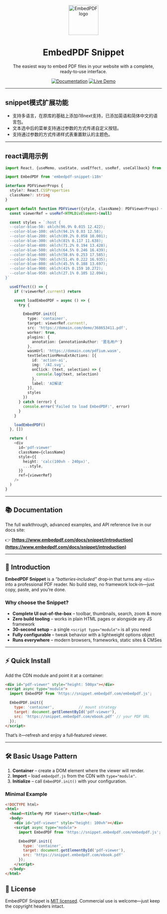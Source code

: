 <div align="center">
  <a href="https://www.embedpdf.com">
    <img alt="EmbedPDF logo" src="https://www.embedpdf.com/logo-192.png" height="96">
  </a>

  <h1>EmbedPDF Snippet</h1>
  <p>The easiest way to embed PDF files in your website with a complete, ready‑to‑use interface.</p>

  <a href="https://www.embedpdf.com/docs/snippet/introduction"><img alt="Documentation" src="https://img.shields.io/badge/View%20Docs-0af?style=for-the-badge&labelColor=000000"></a>
  <a href="https://snippet.embedpdf.com/"><img alt="Live Demo" src="https://img.shields.io/badge/Try%20Live%20Demo-ff1493.svg?style=for-the-badge&labelColor=000000"></a>
</div>

---

## snippet模式扩展功能

- 支持多语言，在原库的基础上添加i18next支持，已添加英语和简体中文的语言包。
- 文本选中后的菜单支持通过参数的方式传递自定义按钮。
- 支持通过参数的方式传递样式表重置默认的主题色。

---

## react调用示例

```typescript jsx
import React, {useMemo, useState, useEffect, useRef, useCallback} from 'react'

import EmbedPDF from 'embedpdf-snippet-i18n'

interface PDFViewerProps {
  style?: React.CSSProperties
  className?: string
}

export default function PDFViewer({style, className}: PDFViewerProps) {
  const viewerRef = useRef<HTMLDivElement>(null)

  const styles = `:host {
  --color-blue-50: oklch(96.9% 0.015 12.422);
  --color-blue-100: oklch(94.1% 0.03 12.58);
  --color-blue-200: oklch(89.2% 0.058 10.001);
  --color-blue-300: oklch(81% 0.117 11.638);
  --color-blue-400: oklch(71.2% 0.194 13.428);
  --color-blue-500: oklch(64.5% 0.246 16.439);
  --color-blue-600: oklch(58.6% 0.253 17.585);
  --color-blue-700: oklch(51.4% 0.222 16.935);
  --color-blue-800: oklch(45.5% 0.188 13.697);
  --color-blue-900: oklch(41% 0.159 10.272);
  --color-blue-950: oklch(27.1% 0.105 12.094);
}`

  useEffect(() => {
    if (!viewerRef.current) return

    const loadEmbedPDF = async () => {
      try {

        EmbedPDF.init({
          type: 'container',
          target: viewerRef.current!,
          src: 'https://domain.com/demo/368653411.pdf',
          worker: true,
          plugins: {
            annotation: {annotationAuthor: '匿名用户'}
          },
          wasmUrl: 'https://domain.com/pdfium.wasm',
          textSelectionMenuExtActions: [{
            id: 'action-ai',
            img: '/AI.svg',
            onClick: (text, selection) => {
              console.log(text, selection)
            },
            label: 'AI解读'
          }],
          styles
        })
      } catch (error) {
        console.error('Failed to load EmbedPDF:', error)
      }
    }

    loadEmbedPDF()
  }, [])

  return (
    <div
      id='pdf-viewer'
      className={className}
      style={{
        height: 'calc(100vh - 240px)',
        ...style,
      }}
      ref={viewerRef}
    />
  )
}

```

---

## 📚 Documentation

The full walkthrough, advanced examples, and API reference live in our docs site:

👉 **[https://www.embedpdf.com/docs/snippet/introduction](https://www.embedpdf.com/docs/snippet/introduction)**

---

## 🚀 Introduction

**EmbedPDF Snippet** is a *“batteries‑included”* drop‑in that turns any `<div>` into a professional PDF reader. No build step, no framework lock‑in—just copy, paste, and you’re done.

### Why choose the Snippet?

* **Complete UI out‑of‑the‑box** – toolbar, thumbnails, search, zoom & more
* **Zero build tooling** – works in plain HTML pages or alongside any JS framework
* **30‑second setup** – a single `<script type="module">` is all you need
* **Fully configurable** – tweak behavior with a lightweight options object
* **Runs everywhere** – modern browsers, frameworks, static sites & CMSes

---

## ⚡️ Quick Install

Add the CDN module and point it at a container:

```html filename="index.html" copy
<div id="pdf-viewer" style="height: 500px"></div>
<script async type="module">
  import EmbedPDF from 'https://snippet.embedpdf.com/embedpdf.js';

  EmbedPDF.init({
    type: 'container',           // mount strategy
    target: document.getElementById('pdf-viewer'),
    src: 'https://snippet.embedpdf.com/ebook.pdf' // your PDF URL
  });
</script>
```

That’s it—refresh and enjoy a full‑featured viewer.

---

## 🛠 Basic Usage Pattern

1. **Container** – create a DOM element where the viewer will render.
2. **Import** – load `embedpdf.js` from the CDN with `type="module"`.
3. **Initialize** – call `EmbedPDF.init()` with your configuration.

### Minimal Example

```html filename="basic-example.html" copy
<!DOCTYPE html>
<html>
  <head><title>My PDF Viewer</title></head>
  <body>
    <div id="pdf-viewer" style="height: 100vh"></div>
    <script async type="module">
      import EmbedPDF from 'https://snippet.embedpdf.com/embedpdf.js';

      EmbedPDF.init({
        type: 'container',
        target: document.getElementById('pdf-viewer'),
        src: 'https://snippet.embedpdf.com/ebook.pdf'
      });
    </script>
  </body>
</html>
```

## 📄 License

EmbedPDF Snippet is [MIT licensed](https://github.com/embedpdf/embed-pdf-viewer/blob/main/LICENSE). Commercial use is welcome—just keep the copyright headers intact.
